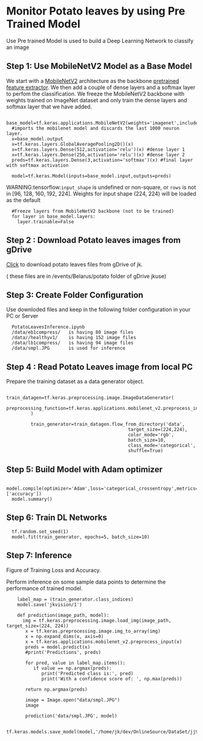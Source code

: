 
# Monitor Potato leaves by using Pre Trained Model

Use Pre trained Model is used to build a  Deep Learning Network to classify an image 


## Step 1: Use MobileNetV2 Model as a Base Model
We start with a [MobileNetV2](https://arxiv.org/abs/1801.04381) architecture as the backbone [pretrained feature extractor](https://github.com/tensorflow/models/tree/master/research/slim/nets/mobilenet). We then add a couple of dense layers and a softmax layer to perfom the classification. We freeze the MobileNetV2 backbone with weights trained on ImageNet dataset and only train the dense layers and softmax layer that we have added.


      base_model=tf.keras.applications.MobileNetV2(weights='imagenet',include_top=False) 
      #imports the mobilenet model and discards the last 1000 neuron layer.
      x=base_model.output
      x=tf.keras.layers.GlobalAveragePooling2D()(x)
      x=tf.keras.layers.Dense(512,activation='relu')(x) #dense layer 1
      x=tf.keras.layers.Dense(256,activation='relu')(x) #dense layer 2
      preds=tf.keras.layers.Dense(3,activation='softmax')(x) #final layer with softmax activation

      model=tf.keras.Model(inputs=base_model.input,outputs=preds)
      
WARNING:tensorflow:`input_shape` is undefined or non-square, or `rows` is not in [96, 128, 160, 192, 224]. Weights for input shape (224, 224) will be loaded as the default

      #Freeze layers from MobileNetV2 backbone (not to be trained)
      for layer in base_model.layers:
        layer.trainable=False


## Step 2 : Download Potato leaves images from gDrive
   
  
[Click](https://drive.google.com/drive/folders/1_tvKRq8S6N_Je3Lbhhr3kdBUwmH8Luet?usp=share_link) to download potato leaves files from gDrive of jk. 

( these files are in /events/Belarus/potato folder of gDrive jkuse)

##  Step 3:  Create Folder Configuration

 Use downloded files and keep in the following folder configuration in your PC or Server
 
      PotatoLeavesInference.ipynb
      /data/eb1compress/   is having 80 image files
      /data//healthyv1/    is having 152 image files
      /data/lb1compress/   is having 94 image files
      /data/smpl.JPG       is used for inference
      
## Step 4 :  Read Potato Leaves image from local PC

Prepare the training dataset as a data generator object.

             train_datagen=tf.keras.preprocessing.image.ImageDataGenerator(
             preprocessing_function=tf.keras.applications.mobilenet_v2.preprocess_input
             ) 
             
             train_generator=train_datagen.flow_from_directory('data',
                                                 target_size=(224,224),
                                                 color_mode='rgb',
                                                 batch_size=10,
                                                 class_mode='categorical',
                                                 shuffle=True)
                                                 
                                                 
                                                 
## Step 5: Build Model with Adam optimizer
  
      model.compile(optimizer='Adam',loss='categorical_crossentropy',metrics=['accuracy'])
      model.summary()
      
 ## Step 6: Train DL Networks
 
 
      tf.random.set_seed(1)
      model.fit(train_generator, epochs=5, batch_size=10)

 ## Step 7: Inference
 
 Figure of Training Loss and Accuracy.
 
 Perform inference on some sample data points to determine the performance of trained model.

        label_map = (train_generator.class_indices)
        model.save('jkvision/1')
        
        def prediction(image_path, model):
          img = tf.keras.preprocessing.image.load_img(image_path, target_size=(224, 224))
           x = tf.keras.preprocessing.image.img_to_array(img)
           x = np.expand_dims(x, axis=0)
           x = tf.keras.applications.mobilenet_v2.preprocess_input(x)
           preds = model.predict(x)
           #print('Predictions', preds)
    
           for pred, value in label_map.items():    
              if value == np.argmax(preds):
                 print('Predicted class is:', pred)
                 print('With a confidence score of: ', np.max(preds))
    
           return np.argmax(preds)
           
           image = Image.open("data/smpl.JPG")
           image
           
           prediction('data/smpl.JPG', model)
           
           tf.keras.models.save_model(model,'/home/jk/dev/OnlineSource/DataSet/jj9Model.h5')
        

